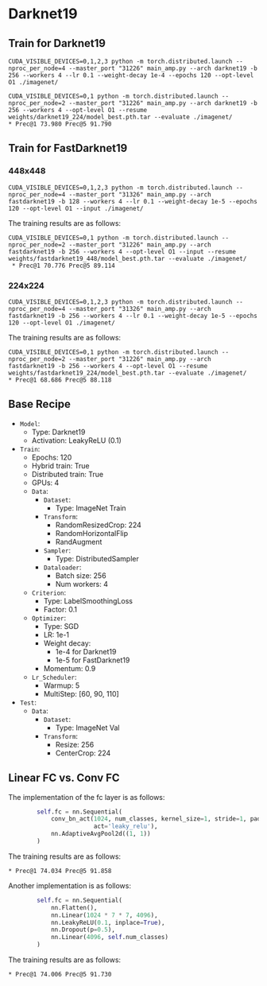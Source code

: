 
# Darknet19

## Train for Darknet19

```shell
CUDA_VISIBLE_DEVICES=0,1,2,3 python -m torch.distributed.launch --nproc_per_node=4 --master_port "31226" main_amp.py --arch darknet19 -b 256 --workers 4 --lr 0.1 --weight-decay 1e-4 --epochs 120 --opt-level O1 ./imagenet/
```

```shell
CUDA_VISIBLE_DEVICES=0,1 python -m torch.distributed.launch --nproc_per_node=2 --master_port "31226" main_amp.py --arch darknet19 -b 256 --workers 4 --opt-level O1 --resume weights/darknet19_224/model_best.pth.tar --evaluate ./imagenet/
* Prec@1 73.980 Prec@5 91.790
```

## Train for FastDarknet19

### 448x448

```shell
CUDA_VISIBLE_DEVICES=0,1,2,3 python -m torch.distributed.launch --nproc_per_node=4 --master_port "31326" main_amp.py --arch fastdarknet19 -b 128 --workers 4 --lr 0.1 --weight-decay 1e-5 --epochs 120 --opt-level O1 --input ./imagenet/
```

The training results are as follows:

```shell
CUDA_VISIBLE_DEVICES=0,1 python -m torch.distributed.launch --nproc_per_node=2 --master_port "31226" main_amp.py --arch fastdarknet19 -b 256 --workers 4 --opt-level O1 --input --resume weights/fastdarknet19_448/model_best.pth.tar --evaluate ./imagenet/
 * Prec@1 70.776 Prec@5 89.114
```

### 224x224

```shell
CUDA_VISIBLE_DEVICES=0,1,2,3 python -m torch.distributed.launch --nproc_per_node=4 --master_port "31326" main_amp.py --arch fastdarknet19 -b 256 --workers 4 --lr 0.1 --weight-decay 1e-5 --epochs 120 --opt-level O1 ./imagenet/
```

The training results are as follows:

```shell
CUDA_VISIBLE_DEVICES=0,1 python -m torch.distributed.launch --nproc_per_node=2 --master_port "31226" main_amp.py --arch fastdarknet19 -b 256 --workers 4 --opt-level O1 --resume weights/fastdarknet19_224/model_best.pth.tar --evaluate ./imagenet/
* Prec@1 68.686 Prec@5 88.118
```

## Base Recipe

* `Model`: 
  * Type: Darknet19
  * Activation: LeakyReLU (0.1)
* `Train`:
  * Epochs: 120
  * Hybrid train: True
  * Distributed train: True
  * GPUs: 4
  * `Data`:
    * `Dataset`: 
      * Type: ImageNet Train
    * `Transform`:
      * RandomResizedCrop: 224
      * RandomHorizontalFlip
      * RandAugment
    * `Sampler`:
      * Type: DistributedSampler
    * `Dataloader`:
      * Batch size: 256
      * Num workers: 4
  * `Criterion`: 
    * Type: LabelSmoothingLoss
    * Factor: 0.1
  * `Optimizer`: 
    * Type: SGD
    * LR: 1e-1
    * Weight decay: 
      * 1e-4 for Darknet19
      * 1e-5 for FastDarknet19
    * Momentum: 0.9
  * `Lr_Scheduler`:
    * Warmup: 5
    * MultiStep: [60, 90, 110]
* `Test`:
  * `Data`:
    * `Dataset`:
      * Type: ImageNet Val
    * `Transform`:
      * Resize: 256
      * CenterCrop: 224

## Linear FC vs. Conv FC

The implementation of the fc layer is as follows:

```python
        self.fc = nn.Sequential(
            conv_bn_act(1024, num_classes, kernel_size=1, stride=1, padding=0, bias=False, is_bn=True,
                        act='leaky_relu'),
            nn.AdaptiveAvgPool2d((1, 1))
        )
```

The training results are as follows:

```text
* Prec@1 74.034 Prec@5 91.858
```

Another implementation is as follows:

```python
        self.fc = nn.Sequential(
            nn.Flatten(),
            nn.Linear(1024 * 7 * 7, 4096),
            nn.LeakyReLU(0.1, inplace=True),
            nn.Dropout(p=0.5),
            nn.Linear(4096, self.num_classes)
        )
```

The training results are as follows:

```text
* Prec@1 74.006 Prec@5 91.730
```